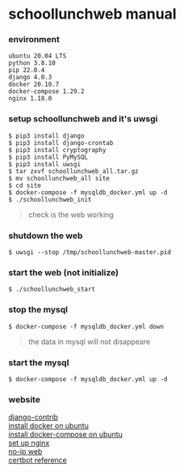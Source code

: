# schoollunchweb manual

### environment
`ubuntu 20.04 LTS`<br>
`python 3.8.10`<br>
`pip 22.0.4`<br>
`django 4.0.3`<br>
`docker 20.10.7`<br>
`docker-compose 1.29.2`<br>
`nginx 1.18.0`<br>

### setup schoollunchweb and it's uwsgi
`$ pip3 install django`<br>
`$ pip3 install django-crontab`<br>
`$ pip3 install cryptography`<br>
`$ pip3 install PyMySQL`<br>
`$ pip3 install uwsgi`<br>
`$ tar zxvf schoollunchweb_all.tar.gz`<br>
`$ mv schoollunchweb_all site`<br>
`$ cd site`<br>
`$ docker-compose -f mysqldb_docker.yml up -d`<br>
`$ ./schoollunchweb_init`<br>
> check is the web working

### shutdown the web
`$ uwsgi --stop /tmp/schoollunchweb-master.pid`<br>

### start the web (not initialize)
`$ ./schoollunchweb_start`

### stop the mysql
`$ docker-compose -f mysqldb_docker.yml down`<br>
> the data in mysql will not disappeare

### start the mysql
`$ docker-compose -f mysqldb_docker.yml up -d`<br>

### website
[django-contrib](https://www.gushiciku.cn/pl/238K/zh-tw)<br>
[install docker on ubuntu](https://docs.docker.com/engine/install/ubuntu/)<br>
[install docker-compose on ubuntu](https://docs.docker.com/compose/install/)<br>
[set up nginx](https://orcahmlee.github.io/devops/nginx-uwsgi-django-root/)<br>
[no-ip web](https://www.noip.com/)<br>
[certbot reference](https://certbot.eff.org/instructions?ws=nginx&os=ubuntufocal)<br>
